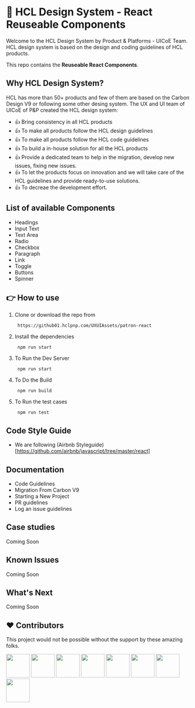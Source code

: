 # :dizzy: HCL Design System - React Reuseable Components
Welcome to the HCL Design System by Product & Platforms - UICoE Team. HCL design system is based on the design and coding guidelines of HCL products. 

This repo contains the **Reuseable React Components**.

## Why HCL Design System?
HCL has more than 50+ products and few of them are based on the Carbon Design V9 or following some other desing system. The UX and UI team of UICoE of P&P created the HCL design system:
- :thumbsup: Bring consistency in all HCL products
- :thumbsup: To make all products follow the HCL design guidelines
- :thumbsup: To make all products follow the HCL code guidelines
- :thumbsup: To build a in-house solution for all the HCL products
- :thumbsup: Provide a dedicated team to help in the migration, develop new issues, fixing new issues.
- :thumbsup: To let the products focus on innovation and we will take care of the HCL guidelines and provide ready-to-use solutions.
- :thumbsup: To decreae the development effort.

## List of available Components
- Headings
- Input Text
- Text Area
- Radio
- Checkbox
- Paragraph
- Link
- Toggle
- Buttons
- Spinner

## :point_right: How to use
1. Clone or download the repo from 

        https://github01.hclpnp.com/UXUIAssets/patron-react

2. Install the dependencies 
    
        npm run start

3. To Run the Dev Server

        npm run start

4. To Do the Build

        npm run build

5. To Run the test cases

        npm run test

## Code Style Guide 
- We are following (Airbnb Styleguide)[https://github.com/airbnb/javascript/tree/master/react] 


## Documentation
- Code Guidelines
- Migration From Carbon V9
- Starting a New Project
- PR guidelines
- Log an issue guidelines

## Case studies
Coming Soon

## Known Issues
Coming Soon

## What's Next
Coming Soon
       
## :heart: Contributors

This project would not be possible without the support by these amazing folks. 

<a href="https://github01.hclpnp.com/francissujai-a" target="_blank"><img src="https://github01.hclpnp.com/avatars/u/81?s=460" height="64" width="64"></a>
<a href="https://github01.hclpnp.com/NehaSh" target="_blank"><img src="https://github01.hclpnp.com/avatars/u/1269?s=460" height="64" width="64"></a>
<a href="https://github01.hclpnp.com/kharkaa" target="_blank"><img src="https://github01.hclpnp.com/avatars/u/567?s=460" height="64" width="64"></a>
<a href="https://github01.hclpnp.com/monjit-n" target="_blank"><img src="https://github01.hclpnp.com/avatars/u/568?s=460" height="64" width="64"></a>
<a href="https://github01.hclpnp.com/vatsal-b" target="_blank"><img src="https://github01.hclpnp.com/avatars/u/936?s=460" height="64" width="64"></a>
<a href="https://github01.hclpnp.com/gupta-ma" target="_blank"><img src="https://github01.hclpnp.com/avatars/u/977?s=460" height="64" width="64"></a>
<a href="https://github01.hclpnp.com/vijayanv" target="_blank"><img src="https://github01.hclpnp.com/avatars/u/997?s=460" height="64" width="64"></a>
<a href="https://github01.hclpnp.com/ananthv" target="_blank"><img src="https://github01.hclpnp.com/avatars/u/998?s=460" height="64" width="64"></a>
